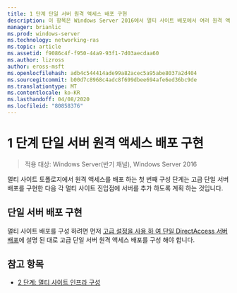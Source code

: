 ```yaml
---
title: 1 단계 단일 서버 원격 액세스 배포 구현
description: 이 항목은 Windows Server 2016에서 멀티 사이트 배포에서 여러 원격 액세스 서버 배포 가이드의 일부입니다.
manager: brianlic
ms.prod: windows-server
ms.technology: networking-ras
ms.topic: article
ms.assetid: f9086c4f-f950-44a9-93f1-7d03aecdaa60
ms.author: lizross
author: eross-msft
ms.openlocfilehash: adb4c544414ade99a82acec5a95abe8037a2d404
ms.sourcegitcommit: b00d7c8968c4adc8f699dbee694afe6ed36bc9de
ms.translationtype: MT
ms.contentlocale: ko-KR
ms.lasthandoff: 04/08/2020
ms.locfileid: "80858376"
---
```

# <a name="step-1-implement-a-single-server-remote-access-deployment"></a>1 단계 단일 서버 원격 액세스 배포 구현

>적용 대상: Windows Server(반기 채널), Windows Server 2016

멀티 사이트 토폴로지에서 원격 액세스를 배포 하는 첫 번째 구성 단계는 고급 단일 서버 배포를 구현한 다음 각 멀티 사이트 진입점에 서버를 추가 하도록 계획 하는 것입니다.  
  
## <a name="implement-a-single-server-deployment"></a><a name="BKMK_1.1"></a>단일 서버 배포 구현  
멀티 사이트 배포를 구성 하려면 먼저 [고급 설정을 사용 하 여 단일 DirectAccess 서버 배포](https://technet.microsoft.com/windows-server-docs/networking/remote-access/directaccess/single-server-advanced/deploy-a-single-directaccess-server-with-advanced-settings)에 설명 된 대로 고급 단일 서버 원격 액세스 배포를 구성 해야 합니다.  
  
## <a name="see-also"></a><a name="BKMK_Links"></a>참고 항목  
  
-   [2 단계: 멀티 사이트 인프라 구성](Step-2-Configure-the-Multisite-Infrastructure.md)  



